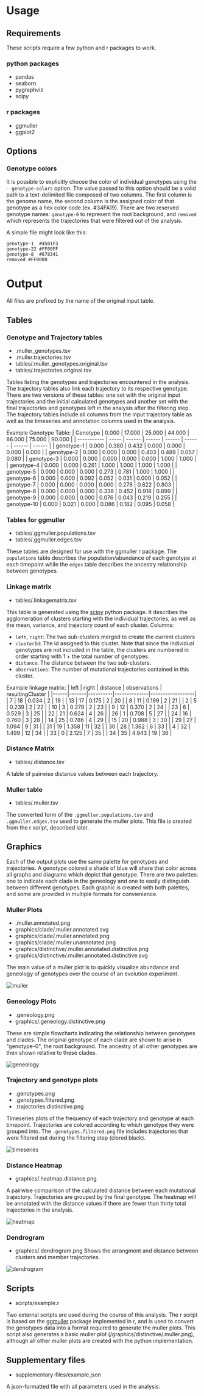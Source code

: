 # Usage
## Requirements
These scripts require a few python and r packages to work.
### python packages
- pandas
- seaborn
- pygraphviz
- scipy

### r packages
- ggmuller
- ggplot2

## Options

### Genotype colors

It is possible to explicitly choose the color of individual genotypes using the `--genotype-colors` option. 
The value passed to this option should be a valid path to a text-delimited file composed of two columns. 
The first column is the genome name, the second column is the assigned color of that genotype as a hex color code (ex. #34FA19). 
There are two reserved genotype names: `genotype-0` to represent the root background, and `removed` which represents the trajectories that were filtered out of the analysis.

A simple file might look like this:
```
genotype-1  #4501F3
genotype-22 #FF00FF
genotype-8  #678341
removed #FF0000
```

# Output
All files are prefixed by the name of the original input table.

## Tables
### Genotype and Trajectory tables
- .muller_genotypes.tsv
- .muller.trajectories.tsv
- tables/.muller_genotypes.original.tsv
- tables/.trajectories.original.tsv

Tables listing the genotypes and trajectories encountered in the analysis. 
The trajectory tables also link each trajectory to its respective genotype. 
There are two versions of these tables: one set with the original input trajectories and the initial calculated genotypes and another set with the final trajectories and genotypes left in the analysis after the filtering step. 
The trajectory tables include all columns from the input trajectory table as well as the timeseries and annotation columns used in the analysis.

Example Genotype Table:
| Genotype    | 0.000 | 17.000 | 25.000 | 44.000 | 66.000 | 75.000 | 90.000 |
| ----------- | ----- | ------ | ------ | ------ | ------ | ------ | ------ |
| genotype-1  | 0.000 | 0.380  | 0.432  | 0.000  | 0.000  | 0.000  | 0.000  |
| genotype-2  | 0.000 | 0.000  | 0.000  | 0.403  | 0.489  | 0.057  | 0.080  |
| genotype-3  | 0.000 | 0.000  | 0.000  | 0.000  | 0.000  | 1.000  | 1.000  |
| genotype-4  | 0.000 | 0.000  | 0.261  | 1.000  | 1.000  | 1.000  | 1.000  |
| genotype-5  | 0.000 | 0.000  | 0.000  | 0.273  | 0.781  | 1.000  | 1.000  |
| genotype-6  | 0.000 | 0.000  | 0.092  | 0.052  | 0.031  | 0.000  | 0.052  |
| genotype-7  | 0.000 | 0.000  | 0.000  | 0.000  | 0.278  | 0.822  | 0.803  |
| genotype-8  | 0.000 | 0.000  | 0.000  | 0.336  | 0.452  | 0.918  | 0.899  |
| genotype-9  | 0.000 | 0.000  | 0.000  | 0.076  | 0.043  | 0.219  | 0.255  |
| genotype-10 | 0.000 | 0.021  | 0.000  | 0.086  | 0.182  | 0.095  | 0.058  |



### Tables for ggmuller
- tables/.ggmuller.populations.tsv
- tables/.ggmuller.edges.tsv

These tables are designed for use with the ggmuller r package. 
The `populations` table describes the population/abundance of each genotype at each timepoint while the `edges` table describes the ancestry relationship between genotypes.

### Linkage matrix
- tables/.linkagematrix.tsv

This table is generated using the [scipy](https://docs.scipy.org/doc/scipy/reference/cluster.hierarchy.html) python package. 
It describes the agglomeration of clusters starting with the individual trajectories, as well as the mean, variance, and trajectory count of each cluster.
Columns:
- `left`, `right`: The two sub-clusters merged to create the current clusters
- `clusterId`: The id assigned to this cluster. Note that since the individual genotypes are not included in the table, the clusters are numbered in order starting with 1 + the total number of genotypes.
- `distance`: The distance between the two sub-clusters.
- `observations`: The number of mutational trajectories contained in this cluster.


Example linkage matrix:
| left | right | distance | observations | resultingCluster |
|------|-------|----------|--------------|------------------|
| 7    | 18    | 0.034    | 2            | 19               |
| 13   | 17    | 0.175    | 2            | 20               |
| 8    | 11    | 0.199    | 2            | 21               |
| 2    | 5     | 0.239    | 2            | 22               |
| 10   | 3     | 0.279    | 2            | 23               |
| 9    | 12    | 0.370    | 2            | 24               |
| 23   | 6     | 0.529    | 3            | 25               |
| 22   | 21    | 0.624    | 4            | 26               |
| 26   | 1     | 0.708    | 5            | 27               |
| 24   | 16    | 0.760    | 3            | 28               |
| 14   | 25    | 0.786    | 4            | 29               |
| 15   | 20    | 0.988    | 3            | 30               |
| 29   | 27    | 1.094    | 9            | 31               |
| 31   | 19    | 1.358    | 11           | 32               |
| 30   | 28    | 1.362    | 6            | 33               |
| 4    | 32    | 1.499    | 12           | 34               |
| 33   | 0     | 2.125    | 7            | 35               |
| 34   | 35    | 4.943    | 19           | 36               |

### Distance Matrix
- tables/.distance.tsv

A table of pairwise distance values between each trajectory.

### Muller table
- tables/.muller.tsv

The converted form of the `.ggmuller.populations.tsv` and `.ggmuller.edges.tsv` used to generate the muller plots. This file is created from the r script, described later.

## Graphics
Each of the output plots use the same palette for genotypes and trajectories. 
A genotype colored a shade of blue will share that color across all graphs and diagrams which depict that genotype. 
There are two palettes: one to indicate each clade in the geneology and one to easily distinguish between different genotypes. 
Each graphic is created with both palettes, and some are provided in multiple formats for convienience.

### Muller Plots
- .muller.annotated.png
- graphics/clade/.muller.annotated.svg
- graphics/clade/.muller.annotated.png
- graphics/clade/.muller.unannotated.png
- graphics/distinctive/.muller.annotated.distinctive.png
- graphics/distinctive/.muller.annotated.distinctive.svg

The main value of a muller plot is to quickly visualize abundance and geneology of genotypes over the course of an evolution experiment.

![muller](example/example.muller.annotated.png)

### Geneology Plots
- .geneology.png
- graphics/.geneology.distinctive.png

These are simple flowcharts indicating the relationship between genotypes and clades. 
The original genotype of each clade are shown to arise in "genotype-0", the root background. 
The ancestry of all other genotypes are then shown relative to these clades.

![geneology](example/example.geneology.png)

### Trajectory and genotype plots
- .genotypes.png
- .genotypes.filtered.png
- .trajectories.distinctive.png

Timeseries plots of the frequency of each trajectory and genotype at each timepoint. 
Trajectories are colored according to which genotype they were grouped into. 
The `.genotypes.filtered.png` file includes trajectories that were filtered out during the filtering step (clored black).

![timeseries](example/graphics/distinctive/example.genotypes.distinctive.png)

### Distance Heatmap
- graphics/.heatmap.distance.png

A pairwise comparison of the calculated distance between each mutational trajectory. 
Trajectories are grouped by the final genotype. 
The heatmap will be annotated with the distance values if there are fewer than thirty total trajectories in the analysis.

![heatmap](example/graphics/example.heatmap.distance.png)

### Dendrogram
- graphics/.dendrogram.png
Shows the arrangment and distance between clusters and member trajectories.

![dendrogram](example/graphics/example.dendrogram.png)

## Scripts
- scripts/example.r

Two external scripts are used during the course of this analysis. 
The r script is based on the [ggmuller](https://cran.r-project.org/web/packages/ggmuller/vignettes/ggmuller.html) package implemented in r, and is used to convert the genotypes data into a format required to generate the muller plots. 
This script also generates a basic muller plot (/graphics/distinctive/.muller.png), although all other muller plots are created with the python implementation. 

## Supplementary files
- supplementary-files/example.json

A json-formatted file with all parameters used in the analysis.
 
